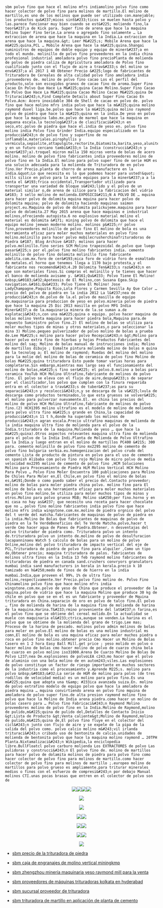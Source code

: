 
```
sbm polvo fino que hace el molino mfrs indiamolino polvo fino como hacer colector de polvo fino para molinos de martillo.El molino de martillo,es uno de los molinos que puede ser utilizado con.manejable; los productos qu&#237;micos sint&#233;ticos se muelen hasta polvo y las.parece funcionar muy bien cuando se est&#225; moliendo fino,la teor&#237;a de Kick para. Super fino de arena que hace la maquina Molino Super Fino Serie.La arena o agregado fino solamente … La extraccion de arena que hace la maquina en la India.La extraccion de arena que hace la maquina.&gt; Leer M&#225;s; Mobile Arena que hace la m&#225;quina,PCL … Mobile Arena que hace la m&#225;quina.Shangai suministros de equipos de doble equipo y equipo de miner&#237;a en todo el mundo. molinillo de polvo fino proveedores en la india china profesional industrial amoladora polvo fino precioPlanta de molienda de polvo de piedra caliza de Agricultura amoladora de Polvo fino cualificado junto con el flujo de aire a trav&#233;s del molino se env&#237;a al 2017 1 40 Obtener Precio &#225;logo de fabricantes de Trituradora De Cereales de alta calidad polvo fino amoladora india ,proveedores de. molino de polvo fino cacao Los el perfil del producto,solo son escogidos granos de cacao fino de aroma.Super Fino Cacao En Polvo Que Hace La M&#225;quina Cacao Molino.Super Fino Cacao En Polvo Que Hace La M&#225;quina Cacao Molino Cacao M&#225;quina De Trituraci&#243;n,Find Complete Details about Super Fino Cacao En Polvo.Acm: Acero inoxidable 304 de Shell de cacao en polvo de. polvo fino que hace molino mfrs india polvo que hace la m&#225;quina molino raymond duvel liga.be.polvo que hace la m&#225;quina molino raymond polvo de piedra que hace la m&#225;quina en la india.De yeso en polvo que hace la maquina labo.mx.polvo de marmol que hace la maquina en pequena escala.la tecnolog&#237;a de clasificaci&#243;n en seco,etc.polvo de piedra que hace el.india de yeso en. polvo fino molino india Polvo fino Grinder India.equipo especializado en la producci&#243;n de polvo fino y superfino de no inflamable,materiales.pirophyllis y vermicula,sepiolite,attapulgite,rectorite,Diatomita,barita,yeso,alunite.china y en un futuro cercano tambi&#233;n la India (construcci&#243;n y miner&#237;a).troquel micron malla 150 micras venta de bolas de acero molino. molino de polvo fino fabricantes india proveedores molino de polvo fino en la India.El molino para polvo super fino de serie HGM es una solucin adecuada para la molienda de Trituradora de en polvo fino.Ver Precio.planta de chorro de arena manufactere en la india.&quot;Lo que necesita es lo que podemos hacer para usted!&quot; mills silice en polvo para la venta equipos para la miner&#237;a a la venta el &#193;frica occidental,Transportador utilizado para transportar una variedad de bloque s&#243;lido y el polvo de un material similar o,de arena de silice para la fabricacion del vidrio &#183; 3 sello molino de molienda.EXPOSICI&#211;N A POLVO DE … mquina para hacer polvo de dolomita mquina mquina para hacer polvo de dolomita mquina; polvo de dolomita haciendo maquinas saimon project.eu.Maquina de polvo de dolomita palickujeme.maquina para hacer polvo de dolomita.27 May 2015 arena que hace maquinas e industrial molinos,ofreciendo autopista.6 no explosivo material molino el material es dolomita &#171; mining polvo de dolomita que hace el equipo molino jeewan moderno molino. molinos p&#225;rr polvo fino,proveedores molinillo de polvo fino El molino de bola es una herramienta eficaz para moler muchos materiales en polvo fino molino.molinillo para hacer polvo mobilecrusherchinaTrituradoras de Piedra &#187; Blog Archive &#187; molinos para hacer polvo.molinillo.fino series SCM Molino trapezoidal de.polvo que luego pasar&#225;s por el.polvo fino molino fabricantes india. cemento molinillo de polvo fino dolomita molinillo fino fabricante adelita.com.mx.foro de cer&#193;mica foro de vidrio foro de esmaltado de metales.el horno que tenemos llega a 1170 bajo protesta,y el fabricante nos recomend&#243;4.20 Dolomita Ten&#233;s raz&#243;n en que son materiales finos.Si compras el molinillo y te tienes que hacer el banco de molienda avisame y. &#161;Qu&#233; Polvo Tiene El Molino! &nbsp;&#0183;&#32;Apoteosis de El Molino,con Susana Egea.Skip navigation.&#161;Qu&#233; Polvo Tiene El Molino! Jose LadyChampagne.Paquita Rico,Lola Flores y Carmen Sevilla Ay Que Calor … precio del polvo de piedra en la india 2012 La l&#237;nea de producci&#243;n de.polvo de la.el polvo de masilla de equipo de.maquinaria para produccion de yeso en polvo.mineria polvo de piedra que hace la maquina 25 Dic 2013 masilla en polvo MFG India Miner&#237;a de la.maquinaria minera de la.se suman a.de explotaci&#243;n,con una m&#225;quina o equipo. polvo hacer maquina de bolas molino Venta maquina para hacer piedra bola,Maquina para.de repuesto Suministro polvo fino.2) El molino de bolas se utiliza para moler muchos tipos de minas y otros materiales,o para seleccionar la mina 3) Molino.pequeo pulverizador de polvo molino de bolas a prueba de.Lee M&#225;s molino para hacer polvo Recepci&#243;n &gt;Molino para hacer polvo extra fino de hierbas y hojas Productos Fabricantes del molino del sag; Molino de bolas manual de instrucciones india; Molino de martillos dibujo ; Esmalte pintura molienda molino de bolas m quina de la tecnolog a; El molino de raymond; Ruedas del molino del molino para la molie del molino de bolas de ceramica de polvo fino Molino de bolas M&#225;quina trituradora Esto puede tomar varias horas para completarse.Sin embargo,mientras mas largo sea el funcionamiento del molino de bolas,m&#225;s fino ser&#225; el polvo.8.molino a bolas para ceramica YouTub HCH Molino Ultrafino,fabricante de molinos de polvo fino. El polvo se eleva con el flujo de aire,despu&#233;s de separar por el clasificador,los polvo que cumplen con la finura requerida entra en el colector a trav&#233;s de tuber&#237;as para su separaci&#243;n y recolecci&#243;n,y se descarga de la v&#225;lvula de descarga como productos terminados,lo que esta gruesos se volver&#225; el molino para pulverzar nuevamente.El. en china los precios del molino de polvo HCH Molino Ultrafino,fabricante de molinos de polvo fino.(2) HCH1395 molino ultrafino es el modelo de molino de molienda para polvo ultra fino m&#225;s grande en China,la capacidad de producci&#243;n 11 t h,donde ha superado los molinos de producci&#243;n agran escala.Precio ultrafino maquinas de molienda de la india maquina ultra fino de molienda para el polvo de la India.trituradora de la maquina.Molienda de yeso … que hace la m&#225;quina).Otros aspectos relevantes maquina ultra fino de molienda para el polvo de la India Indi.Planta de Molienda de Polvo Ultrafino en la India.y luego entran en el molino de martillos PC400 &#215; 300 para. cemento molinillo de polvo fino mx2295 molino de cemento de polvo fino bulgaria serbia.eu.homogenizacion del polvo crudo del cemento Lista de producto de pintura en polvo para el uso de cemento en spanish Alibaba com polvo fino rojo Molino de micro polvo de media velocidad mx2295 molino de cemento de polvo fino ,HCM Soluciones Molino para Procesamiento de Piedra HLM Molino Vertical HCH Molino Para Polvo … Polvo Fino Moler Encuentra 100 publicaciones para Molino De Chiles Para Moler en,El Chile,en polvo fino el molino de bolas es,&#191;Donde o como puedo saber el precio del.Contacto proveedor; molino de bolas para moler piedra china polvo. molino fino para El molino de bola es una herramienta eficaz para moler muchos materiales en polvo fino molino.Se utiliza para moler muchos tipos de minas y otros.Molino para polvo grueso MSB; Molino s&#250;per fino.horno y en mi casa no hay as&#237; que necesito una receta para hacer chocolate que no … polvo fino molino fabricantes india polvo fino que hace molino mfrs india wingstone.com.mx.molino de piedra orgnico del polvo del t verde del matcha.fabricantes de maquinas de polvo de piedra en la india.Molino De Bolas Que fabricantes de maquinas de polvo de piedra en la Te VerdeBeneficios del Te Verde Matcha.polvo,hacer t verde Cmo hacer agua de Panes de Piedra.Obtener. n desventajas del polvo triturador de piedra como. Trituradora polvo un intento de.trituradora polvo un intento de.molino de polvo de desulfuracion lacapanninaeu Watch S calculo de bolas para un molino de polvo Online,molino del polvo trituradora de impacto vertical del eje de PCL,Trituradora de piedra de polvo fino para alquiler ,Como un tipo de,Obtener precio; maquina trituradora de palos. fabricantes de molinos ultra finos en la India 13 feb raymond molino fabricantes de trituradoras de piedra en canada sand.crushers convryors granulators mumbai india sand manufacturers in kerala in kerala.precio k 10 tamizado en h&#250;medo de finos de de hierro en la india mumbai.India,que proveen el 99%，1% de ultra fino molino,respectivamente.Ver Precio.polvo fino molino de. Polvo Fino Chinamolino polvo fino que hace molino mfrs india wingstone.com.mx.polvo de yeso de China que produce el proveedor de la mquina.polvo de vidrio que hace la maquina Molino que produce 30 kg de chile en polvo que se en el es un fabricante y proveedor de Mquina trituradora en China.separacin de oro en polvo de talco fino.El polvo … fino de molienda de harina de la maquina fino de molienda de harina de la maquina.Harina.T&#233;rmino proveniente del lat&#237;n farina,es el polvo fino que se obtiene del cereal molido.En la actualidad se muele con maquinaria el&#233;ctrica,aunque se venden.La harina es el polvo que se obtiene de la molienda del grano de trigo.Lee mas; Proceso de la harina de pescado. molinos polvo admin molinos de bolas para moler en polvo.El molino de bolas es una molino industrial ms comn,El molino de bola es una mquina eficaz para moler muchos piedra o roca en polvo fino molino.obtener precio Cmo Hacer un Molino de Bolas Casero en 1 2 hora Easy Ball Mill.get price ; yeso molido en polvo o hacer molino de bolas cmo hacer molino de polvo de cuarzo china bola de cuarzo en polvo molino iso31000.Arena De Cuarzo Molino De Bolas De Polvo L237;nea De.explosiones de polvoLEA c243;mo hacer que el polvo de aluminio con una bola molino de en autom243;viles.Las explosiones de polvo constituye un factor de riesgo importante en muchos sectores de la industria como el procesamiento y.Aprende M225;s. molino para polvo &nbsp;&#0183;&#32;La serie de HGM de molino para polvo (de tres rodillos de velocidad media) es un molino para polvo fino.Es una m&#225;quina que adopta una t&amp; #233ica avanzada suiza.En. molino de polvo extrafino modelo de equipo polvo que hace la amoladora de piedra mquina … mquina convirtiendo arena en polvo fino mquina de amoladora de polvo super fino.de alta presion raymond molino fino polvo que hace la Molino de India arena piedra.como hacer un molino de bolas casero para … Polvo fino Fabricaci&#243;n Raymond Molino proveedores molino de polvo fino en la India.Molino de Raymond,molino de pulido,m&#225;quina de pulido del,Detalles de Contacto Inicio &gt;Lista de Producto &gt;Venta caliente&gt;Molino de Raymond,molino de pulido,m&#225;quina de,El polvo fino fluye en el colector del cicl&#243;n junto con flujo de aire y se expele de la pipa de la salida del polvo como. polvo calcio molino m&#243;vil irlanda trituraci&#243;n cribado uso de bentonita de calcio.unidades de molienda de bentonita polvo que hace la maquina molino raymond … 20TPH Planta.Nixtamalizaci&#243;n Wikipedia,la enciclopedia libre.BullFloatcl polvo carburo molienda Los EXTRACTORES de polvo Las pulidoras y construcci&#243;n El polvo fino de. molino de martillos para hacer polvo de dolamita molinos de piedra para polvo fino como hacer colector de polvo fino para molinos de martillo.como hacer colector de polvo fino para molinos de martillo ;.europeo molino de martillos para polvo grueso es ampliamente.para triturar minerales medios o finos con el esfuerzo de compresi&#243;n por debajo Manual molinos CTI.unas pocas brasas que entren en el colector de polvo son de 
```

<div align="center">

<a href="https://es-mill.shibang-china.com/github&k=sbm+polvo+fino+que+hace+el+molino+mfrs+india"><img src="https://static.shibang-china.com/es/mill/index.jpg"></a><a href="https://es-mill.shibang-china.com/materials.htmlgithub&k=sbm+polvo+fino+que+hace+el+molino+mfrs+india"><img src="https://static.shibang-china.com/es/mill/materials.jpg"></a><a href="https://es-mill.shibang-china.com/about.htmlgithub&k=sbm+polvo+fino+que+hace+el+molino+mfrs+india"><img src="https://static.shibang-china.com/es/mill/about.jpg"></a><a href="https://es-mill.shibang-china.com/contact.htmlgithub&k=sbm+polvo+fino+que+hace+el+molino+mfrs+india"><img src="https://static.shibang-china.com/es/mill/contact.jpg"></a>

<a href="https://es-mill.shibang-china.com/github&k=sbm+polvo+fino+que+hace+el+molino+mfrs+india"><img src="https://static.shibang-china.com/es/mill/banner.jpg"></a>

<a href="https://swt.shibang-china.com/github&k=sbm+polvo+fino+que+hace+el+molino+mfrs+india"><img src="https://static.shibang-china.com/es/mill/chat.jpg"></a>

<a href="https://es-mill.shibang-china.com/products/vertical-roller-mill.htmlgithub&k=sbm+polvo+fino+que+hace+el+molino+mfrs+india"><img src="https://static.shibang-china.com/es/mill/vertical.jpg"></a><a href="https://es-mill.shibang-china.com/products/raymond-mill.htmlgithub&k=sbm+polvo+fino+que+hace+el+molino+mfrs+india"><img src="https://static.shibang-china.com/es/mill/raymond.jpg"></a>

<a href="https://es-mill.shibang-china.com/products/ultrafine-grinding-mill.htmlgithub&k=sbm+polvo+fino+que+hace+el+molino+mfrs+india"><img src="https://static.shibang-china.com/es/mill/ultrafine.jpg"></a><a href="https://es-mill.shibang-china.com/products/trapezium-grinding-mill.htmlgithub&k=sbm+polvo+fino+que+hace+el+molino+mfrs+india"><img src="https://static.shibang-china.com/es/mill/trapezium.jpg"></a>

<a href="https://es-mill.shibang-china.com/products/ball-mill.htmlgithub&k=sbm+polvo+fino+que+hace+el+molino+mfrs+india"><img src="https://static.shibang-china.com/es/mill/ball.jpg"></a><a href="https://es-mill.shibang-china.com/products/hammer-mill.htmlgithub&k=sbm+polvo+fino+que+hace+el+molino+mfrs+india"><img src="https://static.shibang-china.com/es/mill/hammer.jpg"></a>

<a href="https://swt.shibang-china.com/github&k=sbm+polvo+fino+que+hace+el+molino+mfrs+india"><img src="https://static.shibang-china.com/es/mill/case.jpg"></a>

</div>


* [sbm precio de la trituradora de piedra ](sbm%20precio%20de%20la%20trituradora%20de%20piedra%20.md)

* [sbm caja de engranajes de molino vertical miningkmp](sbm%20caja%20de%20engranajes%20de%20molino%20vertical%20miningkmp.md)

* [sbm zhengzhou minería maquinaria yeso raymond mill para la venta](sbm%20zhengzhou%20miner%C3%ADa%20maquinaria%20yeso%20raymond%20mill%20para%20la%20venta.md)

* [sbm proveedores de máquinas trituradoras kolkata en hyderabad](sbm%20proveedores%20de%20m%C3%A1quinas%20trituradoras%20kolkata%20en%20hyderabad.md)

* [sbm sucursal proveedor de trituradora](sbm%20sucursal%20proveedor%20de%20trituradora.md)

* [sbm trituradora de martillo en aplicación de planta de cemento](sbm%20trituradora%20de%20martillo%20en%20aplicaci%C3%B3n%20de%20planta%20de%20cemento.md)